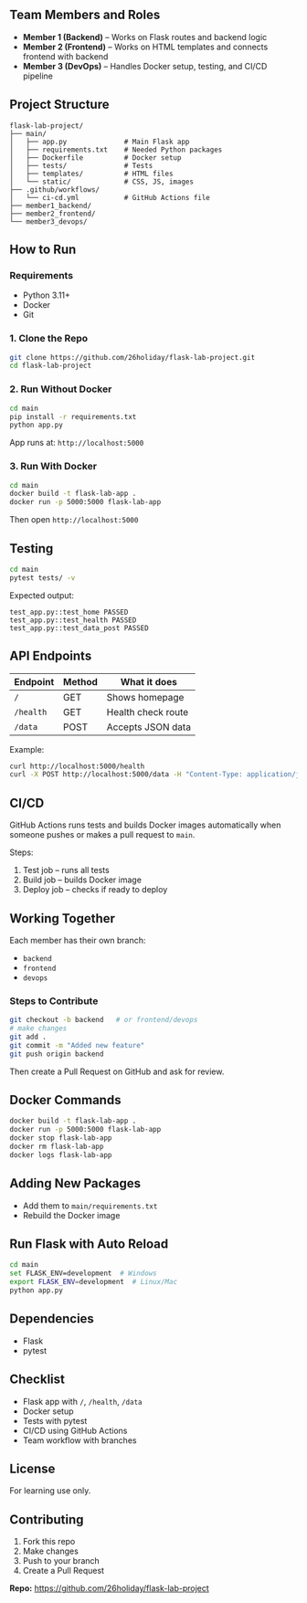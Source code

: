 ## Team Members and Roles

- **Member 1 (Backend)** – Works on Flask routes and backend logic  
- **Member 2 (Frontend)** – Works on HTML templates and connects frontend with backend  
- **Member 3 (DevOps)** – Handles Docker setup, testing, and CI/CD pipeline  

## Project Structure

```
flask-lab-project/
├── main/
│   ├── app.py              # Main Flask app
│   ├── requirements.txt    # Needed Python packages
│   ├── Dockerfile          # Docker setup
│   ├── tests/              # Tests
│   ├── templates/          # HTML files
│   └── static/             # CSS, JS, images
├── .github/workflows/
│   └── ci-cd.yml           # GitHub Actions file
├── member1_backend/
├── member2_frontend/
└── member3_devops/
```

## How to Run

### Requirements

- Python 3.11+
- Docker
- Git

### 1. Clone the Repo

```bash
git clone https://github.com/26holiday/flask-lab-project.git
cd flask-lab-project
```

### 2. Run Without Docker

```bash
cd main
pip install -r requirements.txt
python app.py
```

App runs at: `http://localhost:5000`

### 3. Run With Docker

```bash
cd main
docker build -t flask-lab-app .
docker run -p 5000:5000 flask-lab-app
```

Then open `http://localhost:5000`

## Testing

```bash
cd main
pytest tests/ -v
```

Expected output:

```
test_app.py::test_home PASSED
test_app.py::test_health PASSED
test_app.py::test_data_post PASSED
```

## API Endpoints

| Endpoint  | Method | What it does         |
| ---------- | ------- | ------------------- |
| `/`        | GET     | Shows homepage      |
| `/health`  | GET     | Health check route  |
| `/data`    | POST    | Accepts JSON data   |

Example:

```bash
curl http://localhost:5000/health
curl -X POST http://localhost:5000/data -H "Content-Type: application/json" -d '{"key":"value"}'
```

## CI/CD

GitHub Actions runs tests and builds Docker images automatically when someone pushes or makes a pull request to `main`.

Steps:
1. Test job – runs all tests  
2. Build job – builds Docker image  
3. Deploy job – checks if ready to deploy  

## Working Together

Each member has their own branch:

- `backend`
- `frontend`
- `devops`

### Steps to Contribute

```bash
git checkout -b backend   # or frontend/devops
# make changes
git add .
git commit -m "Added new feature"
git push origin backend
```

Then create a Pull Request on GitHub and ask for review.

## Docker Commands

```bash
docker build -t flask-lab-app .
docker run -p 5000:5000 flask-lab-app
docker stop flask-lab-app
docker rm flask-lab-app
docker logs flask-lab-app
```

## Adding New Packages

- Add them to `main/requirements.txt`
- Rebuild the Docker image

## Run Flask with Auto Reload

```bash
cd main
set FLASK_ENV=development  # Windows
export FLASK_ENV=development  # Linux/Mac
python app.py
```

## Dependencies

- Flask
- pytest

## Checklist

- Flask app with `/`, `/health`, `/data`
- Docker setup
- Tests with pytest
- CI/CD using GitHub Actions
- Team workflow with branches

## License

For learning use only.

## Contributing

1. Fork this repo  
2. Make changes  
3. Push to your branch  
4. Create a Pull Request  

**Repo:** https://github.com/26holiday/flask-lab-project
